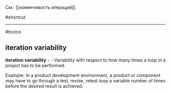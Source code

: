 См.: [[изменчивость итераций]].

#shortcut




<hr/>

#tocico

## iteration variability

<b>iteration variability</b> -  - Variability with respect to how many times a loop in a project has to be performed. 


Example: In a product development environment, a product or component may have to go through a test, revise, retest loop a variable number of times before the desired result is achieved.  



